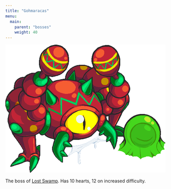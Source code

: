 ```yaml
---
title: "Gohmaracas"
menu:
  main:
    parent: "bosses"
    weight: 40
---
```


![](/img/bosses/gohmaracas.png)

The boss of [Lost Swamp](/dungeons/lost-swamp/).
Has 10 hearts, 12 on increased difficulty.
